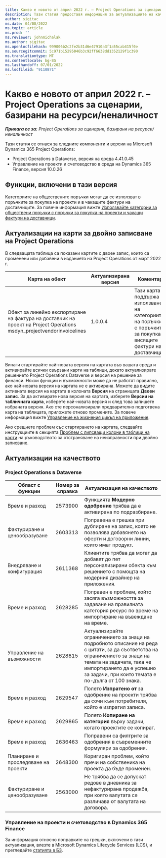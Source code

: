 ```yaml
---
title: Какво е новото от април 2022 г. – Project Operations за сценарии, базирани на ресурси/неналичност
description: Тази статия предоставя информация за актуализациите на качеството, налични в изданието на Microsoft Dynamics 365 Project Operations за април 2022 г. за сценарии, базирани на ресурси/без складови наличности.
author: sigitac
ms.date: 04/08/2022
ms.topic: article
ms.prod: ''
ms.reviewer: johnmichalak
ms.author: sigitac
ms.openlocfilehash: 999006b2c2fe2b31d6e47910a3f1a55cab415f0e
ms.sourcegitcommit: 5c971b15295046b3c92ff6638dd1352129f1c390
ms.translationtype: MT
ms.contentlocale: bg-BG
ms.lasthandoff: 07/01/2022
ms.locfileid: "9110871"
---
```

# <a name="whats-new-april-2022---project-operations-for-resourcenon-stocked-based-scenarios"></a>Какво е новото от април 2022 г. – Project Operations за сценарии, базирани на ресурси/неналичност

_**Прилага се за:** Project Operations за сценарии, базирани на ресурси/неналичност_

Тази статия се отнася за следните компоненти и версии на Microsoft Dynamics 365 Project Operations:

- Project Operations в Dataverse, версия на среда 4.41.0.45
- Управление на проекти и счетоводство в среда на Dynamics 365 Finance, версия 10.0.26

## <a name="features-included-in-this-release"></a>Функции, включени в тази версия

Категориите на обществените поръчки могат да се използват в поръчките за покупка на проекти и в чакащите фактури на доставчиците. За повече информация вижте [Използвайте категории за обществени поръчки с поръчки за покупка на проекти и чакащи фактури на доставчици](../procurement/configure-procurement-categories.md).

## <a name="project-operations-dual-write-maps-updates"></a>Актуализации на карти за двойно записване на Project Operations

В следващата таблица са показани картите с двоен запис, които са променени или добавени в изданието на Project Operations от март 2022 г.

| Карта на обект | Актуализирана версия | Коментари |
| -------------- | ------------------- | ------------|
| Обект за линейно експортиране на фактура на доставчик на проект на Project Operations msdyn\_projectvendorinvoicelines | 1.0.0.4 | Тази карта поддържа използването на категориите на поръчките с поръчките за покупка и висящите фактури на доставчиците. |

Винаги стартирайте най-новата версия на картата във вашата среда и активирайте всички свързани карти на таблици, докато актуализирате решението Project Operations Dataverse и версия на решение за финанси. Някои функции и възможности може да не работят правилно, ако най-новата версия на картата не е активирана. Можете да видите активната версия на картата в колоната **Версия** на страницата **Двоен запис**. За да активирате нова версия на картата, изберете **Версии на табличната карта**, изберете най-новата версия и след това запишете избраната версия. Ако сте персонализирали предварително подготвена карта на таблицата, приложете отново промените. За повече информация вижте [Управление на жизнения цикъл на приложение](/dynamics365/fin-ops-core/dev-itpro/data-entities/dual-write/app-lifecycle-management).

Ако срещнете проблем със стартирането на картата, следвайте инструкциите в секцията [Проблем с липсващи колони в таблици на карти](/dynamics365/fin-ops-core/dev-itpro/data-entities/dual-write/dual-write-troubleshooting-finops-upgrades#missing-table-columns-issue-on-maps) на ръководството за отстраняване на неизправности при двойно записване.

## <a name="quality-updates"></a>Актуализации на качеството

### <a name="project-operations-on-dataverse"></a>Project Operations в Dataverse

| Област с функции | Номер за справка | Актуализация на качеството |
| ------------ | ---------------- | -------------- |
| Време и разход | 2573900 | Функцията **Модерно одобрение** трябва да е активирана по подразбиране. |
| Фактуриране и ценообразуване | 2603313 | Поправена е грешка при дублиране на запис, която не позволява добавянето на оферти и договорни линии, които имат продукт. |
| Внедряване и конфигурация | 2611368 | Клиентите трябва да могат да добавят до пет персонализирани обекта към решението с помощта на модерния дизайнер на приложения. |
| Време и разход | 2628285 | Поправен е проблем, който засяга възможността за задаване на правилната категория ресурс по време на импортиране на въвеждане на време. |
|   Управление на възможности| 2628815 | Актуализирайте ограничението за знаци на подробното описание на реда с цитати, за да съответства на ограничението за знаци на темата на задачата, така че импортирането да е успешно за задачи, при които темата е по-дълга от 100 знака. |
| Време и разход| 2629547 | Полето **Изпратено от** за одобрение на проекти трябва да сочи към потребителя, който е изпратил записа. |
| Време и разход| 2629865 | Полето **Копиране на категория** върху задачи, когато проектите се копират. |
| Време и разход| 2636463 | Поправени са филтрите за одобрения в съвременните формуляри за одобрения. |
| Планиране и проследяване на проекти | 2648300 | Коригиран проблем, който пречи на собственика на проекта да бъде променен. |
| Фактуриране и ценообразуване | 2563000 | Не трябва да се допускат редове в дневника за нефактурирана продажба, при която валутата се различава от валутата на договора. |

### <a name="project-management-and-accounting-in-dynamics-365-finance"></a>Управление на проекти и счетоводство в Dynamics 365 Finance

За информация относно поправките на грешки, включени в тази актуализация, влезте в Microsoft Dynamics Lifecycle Services (LCS), и прегледайте [статията в БЗ](https://fix.lcs.dynamics.com/Issue/Details?bugId=662864).

